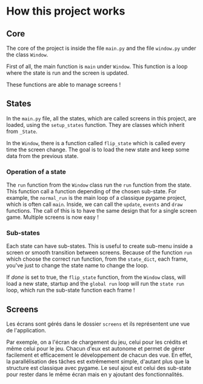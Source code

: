 # How this project works

## Core

The core of the project is inside the file `main.py` and the file `window.py` under the class `Window`.

First of all, the main function is `main` under `Window`. This function is a loop where the state is run and the screen is updated.

These functions are able to manage screens !

## States

In the `main.py` file, all the states, which are called screens in this project, are loaded, using the `setup_states` function. They are classes which inherit from `_State`.

In the `Window`, there is a function called `flip_state` which is called every time the screen change. The goal is to load the new state and keep some data from the previous state.

### Operation of a state

The `run` function from the `Window` class run the `run` function from the state. This function call a function depending of the chosen sub-state. For example, the `normal_run` is the main loop of a classique pygame project, which is often call `main`. Inside, we can call the `update`, `events` and `draw` functions. The call of this is to have the same design that for a single screen game. Multiple screens is now easy !

### Sub-states

Each state can have sub-states. This is useful to create sub-menu inside a screen or smooth transition between screens. Because of the function `run` which choose the correct run function, from the `state_dict`, each frame, you've just to change the state name to change the loop.

If _done_ is set to true, the `flip_state` function, from the `Window` class, will load a new state, startup and the `global run` loop will run the `state run` loop, which run the sub-state function each frame !

## Screens

Les écrans sont gérés dans le dossier `screens` et ils représentent une vue de l'application.

Par exemple, on a l'écran de chargement du jeu, celui pour les crédits et même celui pour le jeu. Chacun d'eux est autonome et permet de gérer facilement et efficacement le développement de chacun des vue. En effet, la parallélisation des tâches est extrêmement simple, d'autant plus que la structure est classique avec pygame. Le seul ajout est celui des sub-state pour rester dans le même écran mais en y ajoutant des fonctionnalités.
